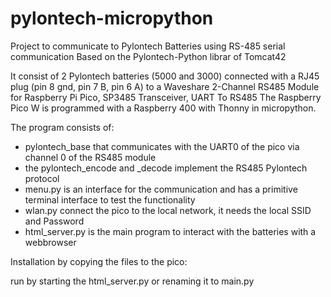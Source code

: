 # pylontech-micropython
Project to communicate to Pylontech Batteries using RS-485 serial communication
Based on the Pylontech-Python librar of Tomcat42

It consist of 2 Pylontech batteries (5000 and 3000) connected with a RJ45 plug (pin 8 gnd, pin 7 B, pin 6 A) to a
Waveshare 2-Channel RS485 Module for Raspberry Pi Pico, SP3485 Transceiver, UART To RS485
The Raspberry Pico W is programmed with a Raspberry 400 with Thonny in micropython.

The program consists of:
- pylontech_base that communicates with the UART0 of the pico via channel 0 of the RS485 module
- the pylontech_encode and _decode implement the RS485 Pylontech protocol
- menu.py is an interface for the communication and has a primitive terminal interface to test the functionality
- wlan.py connect the pico to the local network, it needs the local SSID and Password
- html_server.py is the main program to interact with the batteries with a webbrowser
 
 
Installation by copying the files to the pico:

run by starting the html_server.py or renaming it to main.py
